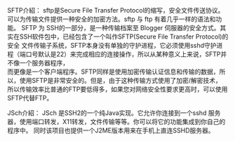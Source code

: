 SFTP介紹：
	sftp是Secure File Transfer Protocol的缩写，安全文件传送协议。可以为传输文件提供一种安全的加密方法。sftp 与 ftp 有着几乎一样的语法和功能。
SFTP 为 SSH的一部分，是一种传输档案至 Blogger 伺服器的安全方式。其实在SSH软件包中，已经包含了一个叫作SFTP(Secure File Transfer Protocol)的安全
文件传输子系统，SFTP本身没有单独的守护进程，它必须使用sshd守护进程（端口号默认是22）来完成相应的连接操作，所以从某种意义上来说，SFTP并不像一个服务器程序，<br>
而更像是一个客户端程序。SFTP同样是使用加密传输认证信息和传输的数据，所以，使用SFTP是非常安全的。但是，由于这种传输方式使用了加密/解密技术，
所以传输效率比普通的FTP要低得多，如果您对网络安全性要求更高时，可以使用SFTP代替FTP。

JSch介紹：
	JSch 是SSH2的一个纯Java实现。它允许你连接到一个sshd 服务器，使用端口转发，X11转发，文件传输等等。你可以将它的功能集成到你自己的 程序中。
同时该项目也提供一个J2ME版本用来在手机上直连SSHD服务器。